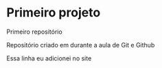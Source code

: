 # Primeiro projeto
 Primeiro repositório

 Repositório criado em durante a aula de Git e Github
 
 Essa linha eu adicionei no site

